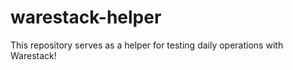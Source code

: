 # warestack-helper

This repository serves as a helper for testing daily operations with Warestack!
